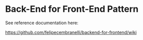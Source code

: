 # Back-End for Front-End Pattern

See reference documentation here:

https://github.com/felipecembranelli/backend-for-frontend/wiki



